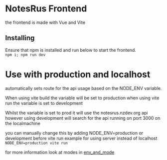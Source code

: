 # NotesRus Frontend
the frontend is made with Vue and Vite



## Installing
Ensure that npm is installed and run below to start the frontend.  
`npm i; npm run dev`


# Use with production and localhost
automatically sets route for the api usage based on the NODE_ENV variable. 

When using vite build the variable will be set to production
when using vite run the variable is set to development

Whilst the variable is set to prod it will use the notesrus.nzdev.org api 
however using development will search for the api running on port 3000 on the localmachine

you can manually change this by adding NODE_ENV=production or development before vite run
example for using server instead of localhost
`NODE_ENV=production vite run`

for more information look at modes in [env_and_mode](https://vitejs.dev/guide/env-and-mode)